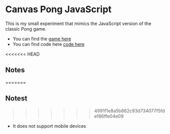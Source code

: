 # Canvas Pong JavaScript
This is my small experiment that mimics the JavaScript version of the classic Pong game.

 * You can find the [game here](mondryd3bo.github.io/pong/)
 * You can find code here [code here](https://github.com/MondryD3bo/pong.git)

<<<<<<< HEAD
## Notes
=======
## Notest
>>>>>>> 4991f1e8a5b862c93d734077f5fdef86ffe04e09

 * It does not support mobile devices 
